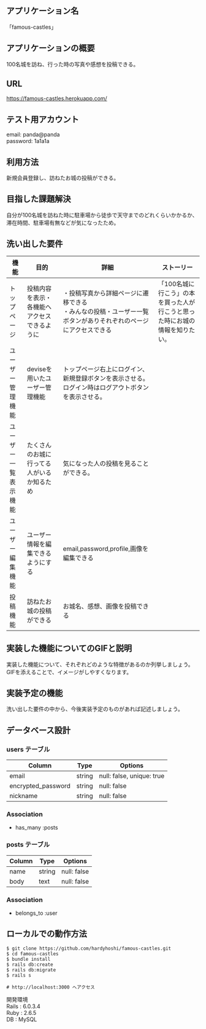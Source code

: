 ## アプリケーション名
「famous-castles」

## アプリケーションの概要
100名城を訪ね、行った時の写真や感想を投稿できる。

## URL
https://famous-castles.herokuapp.com/

## テスト用アカウント
email: panda@panda  
password: 1a1a1a

## 利用方法
新規会員登録し、訪ねたお城の投稿ができる。

## 目指した課題解決
自分が100名城を訪ねた時に駐車場から徒歩で天守までのどれくらいかかるか、滞在時間、駐車場有無などが気になったため。

## 洗い出した要件
機能|目的|詳細|ストーリー
-|-|-|-
トップページ|投稿内容を表示・各機能へアクセスできるように|・投稿写真から詳細ページに遷移できる<br>・みんなの投稿・ユーザー一覧ボタンがありそれぞれのページにアクセスできる|「100名城に行こう」の本を買った人が行こうと思った時にお城の情報を知りたい。
ユーザー管理機能|deviseを用いたユーザー管理機能|トップページ右上にログイン、新規登録ボタンを表示させる。ログイン時はログアウトボタンを表示させる。|
ユーザー一覧表示機能|たくさんのお城に行ってる人がいるか知るため|気になった人の投稿を見ることができる。|
ユーザー編集機能|ユーザー情報を編集できるようにする|email,password,profile,画像を編集できる|
投稿機能|訪ねたお城の投稿ができる|お城名、感想、画像を投稿できる|




## 実装した機能についてのGIFと説明
実装した機能について、それぞれどのような特徴があるのか列挙しましょう。GIFを添えることで、イメージがしやすくなります。

## 実装予定の機能
洗い出した要件の中から、今後実装予定のものがあれば記述しましょう。

## データベース設計

### users テーブル
| Column             | Type   | Options     |
| ------------------ | ------ | ----------- |
| email              | string | null: false, unique: true |
| encrypted_password | string | null: false |
| nickname           | string | null: false |

### Association
- has_many :posts

### posts テーブル
| Column             | Type   | Options     |
| ------------------ | ------ | ----------- |
| name               | string | null: false |
| body               | text   | null: false |

### Association
- belongs_to :user

## ローカルでの動作方法
```
$ git clone https://github.com/hardyhoshi/famous-castles.git
$ cd famous-castles
$ bundle install
$ rails db:create
$ rails db:migrate
$ rails s

# http://localhost:3000 へアクセス
```
開発環境  
Rails : 6.0.3.4  
Ruby  : 2.6.5  
DB    : MySQL